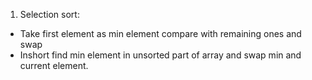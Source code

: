 1. Selection sort:
- Take first element as min element compare with remaining ones and swap
- Inshort find min element in unsorted part of array and swap min and current element.

